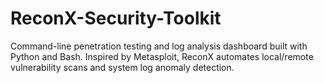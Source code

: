 # ReconX-Security-Toolkit
Command-line penetration testing and log analysis dashboard built with Python and Bash. Inspired by Metasploit, ReconX automates local/remote vulnerability scans and system log anomaly detection.
